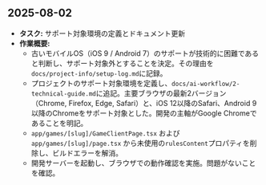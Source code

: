 ## 2025-08-02

-   **タスク:** サポート対象環境の定義とドキュメント更新
-   **作業概要:**
    -   古いモバイルOS（iOS 9 / Android 7）のサポートが技術的に困難であると判断し、サポート対象外とすることを決定。その理由を`docs/project-info/setup-log.md`に記録。
    -   プロジェクトのサポート対象環境を定義し、`docs/ai-workflow/2-technical-guide.md`に追記。主要ブラウザの最新2バージョン（Chrome, Firefox, Edge, Safari）と、iOS 12以降のSafari、Android 9以降のChromeをサポート対象とした。開発の主軸がGoogle Chromeであることを明記。
    -   `app/games/[slug]/GameClientPage.tsx` および `app/games/[slug]/page.tsx` から未使用の`rulesContent`プロパティを削除し、ビルドエラーを解消。
    -   開発サーバーを起動し、ブラウザでの動作確認を実施。問題がないことを確認。